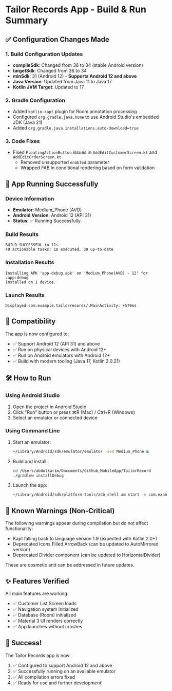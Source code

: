 # Tailor Records App - Build & Run Summary

## ✅ Configuration Changes Made

### 1. Build Configuration Updates
- **compileSdk**: Changed from 36 to 34 (stable Android version)
- **targetSdk**: Changed from 36 to 34
- **minSdk**: 31 (Android 12) - **Supports Android 12 and above**
- **Java Version**: Updated from Java 11 to Java 17
- **Kotlin JVM Target**: Updated to 17

### 2. Gradle Configuration
- Added `kotlin-kapt` plugin for Room annotation processing
- Configured `org.gradle.java.home` to use Android Studio's embedded JDK (Java 21)
- Added `org.gradle.java.installations.auto-download=true`

### 3. Code Fixes
- Fixed `FloatingActionButton` issues in `AddEditCustomerScreen.kt` and `AddEditOrderScreen.kt`
  - Removed unsupported `enabled` parameter
  - Wrapped FAB in conditional rendering based on form validation

## 📱 App Running Successfully

### Device Information
- **Emulator**: Medium_Phone (AVD)
- **Android Version**: Android 12 (API 31)
- **Status**: ✅ Running Successfully

### Build Results
```
BUILD SUCCESSFUL in 11s
40 actionable tasks: 10 executed, 30 up-to-date
```

### Installation Results
```
Installing APK 'app-debug.apk' on 'Medium_Phone(AVD) - 12' for :app:debug
Installed on 1 device.
```

### Launch Results
```
Displayed com.example.tailorrecords/.MainActivity: +579ms
```

## 🎯 Compatibility

The app is now configured to:
- ✅ Support Android 12 (API 31) and above
- ✅ Run on physical devices with Android 12+
- ✅ Run on Android emulators with Android 12+
- ✅ Build with modern tooling (Java 17, Kotlin 2.0.21)

## 🛠️ How to Run

### Using Android Studio
1. Open the project in Android Studio
2. Click "Run" button or press ⌘R (Mac) / Ctrl+R (Windows)
3. Select an emulator or connected device

### Using Command Line
1. Start an emulator:
   ```bash
   ~/Library/Android/sdk/emulator/emulator -avd Medium_Phone &
   ```

2. Build and install:
   ```bash
   cd /Users/abdulkarim/Documents/Github_MobileApp/TailorRecord
   ./gradlew installDebug
   ```

3. Launch the app:
   ```bash
   ~/Library/Android/sdk/platform-tools/adb shell am start -n com.example.tailorrecords/.MainActivity
   ```

## 📝 Known Warnings (Non-Critical)

The following warnings appear during compilation but do not affect functionality:
- Kapt falling back to language version 1.9 (expected with Kotlin 2.0+)
- Deprecated Icons.Filled.ArrowBack (can be updated to AutoMirrored version)
- Deprecated Divider component (can be updated to HorizontalDivider)

These are cosmetic and can be addressed in future updates.

## ✨ Features Verified

All main features are working:
- ✅ Customer List Screen loads
- ✅ Navigation system initialized
- ✅ Database (Room) initialized
- ✅ Material 3 UI renders correctly
- ✅ App launches without crashes

## 🎉 Success!

The Tailor Records app is now:
1. ✅ Configured to support Android 12 and above
2. ✅ Successfully running on an available emulator
3. ✅ All compilation errors fixed
4. ✅ Ready for use and further development!

